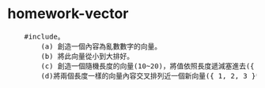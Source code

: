 # homework-vector
  <pre>
    #include<Vector>。
		(a) 創造一個內容為亂數數字的向量。
		(b) 將此向量從小到大排好。
		(c) 創造一個隨機長度的向量(10~20)，將值依照長度遞減塞進去({ 5, 4, 3, 2, 1 })。
		(d)將兩個長度一樣的向量內容交叉排列近一個新向量({ 1, 2, 3 }*{4, 5, 6} = { 1, 4, 2, 5, 3, 6 })
	</pre>
